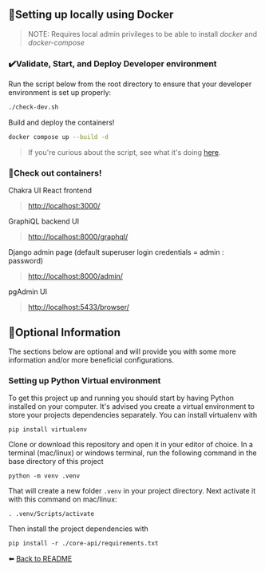 ## 🏡Setting up locally using Docker

> NOTE: Requires local admin privileges to be able to install _docker_ and _docker-compose_

### ✔️Validate, Start, and Deploy Developer environment

Run the script below from the root directory to ensure that your developer environment is set up properly:

```bash
./check-dev.sh
```

Build and deploy the containers!
```bash
docker compose up --build -d
```
> If you're curious about the script, see what it's doing [here](./what-is-check-dev-doing.md).

### 🥳Check out containers!

Chakra UI React frontend
> [http://localhost:3000/](http://localhost:3000/)

GraphiQL backend UI
> [http://localhost:8000/graphql/](http://localhost:8000/graphql/)

Django admin page (default superuser login credentials = admin : password)
> [http://localhost:8000/admin/](http://localhost:8000/admin/)

pgAdmin UI
> [http://localhost:5433/browser/](http://localhost:5433/browser/)

## 🤷Optional Information 

The sections below are optional and will provide you with some more information and/or more beneficial configurations.

### Setting up Python Virtual environment

To get this project up and running you should start by having Python installed on your computer. It's advised you create a virtual environment to store your projects dependencies separately. You can install virtualenv with

```
pip install virtualenv
```

Clone or download this repository and open it in your editor of choice. In a terminal (mac/linux) or windows terminal, run the following command in the base directory of this project

```
python -m venv .venv
```

That will create a new folder `.venv` in your project directory. Next activate it with this command on mac/linux:

```
. .venv/Scripts/activate
```

Then install the project dependencies with

```
pip install -r ./core-api/requirements.txt
```

⬅️ [Back to README](../../README.md)
